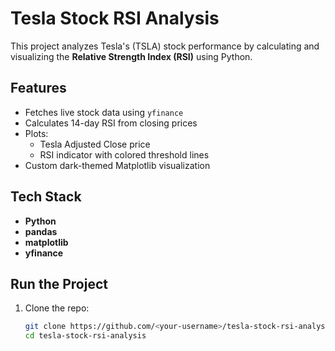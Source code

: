 
# Tesla Stock RSI Analysis

This project analyzes Tesla's (TSLA) stock performance by calculating and visualizing the **Relative Strength Index (RSI)** using Python.

## Features
- Fetches live stock data using `yfinance`
- Calculates 14-day RSI from closing prices
- Plots:
  - Tesla Adjusted Close price
  - RSI indicator with colored threshold lines
- Custom dark-themed Matplotlib visualization

## Tech Stack
- **Python**
- **pandas**
- **matplotlib**
- **yfinance**

## Run the Project
1. Clone the repo:
   ```bash
   git clone https://github.com/<your-username>/tesla-stock-rsi-analysis.git
   cd tesla-stock-rsi-analysis
